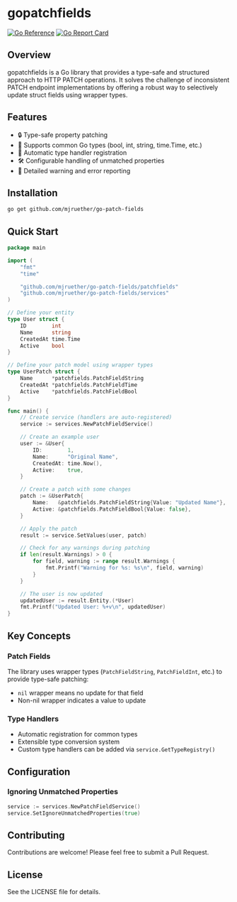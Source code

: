 # gopatchfields

[![Go Reference](https://pkg.go.dev/badge/github.com/mjruether/go-patch-fields.svg)](https://pkg.go.dev/github.com/mjruether/go-patch-fields)
[![Go Report Card](https://goreportcard.com/badge/github.com/mjruether/go-patch-fields)](https://goreportcard.com/report/github.com/mjruether/go-patch-fields)

## Overview

gopatchfields is a Go library that provides a type-safe and structured approach to HTTP PATCH operations. It solves the challenge of inconsistent PATCH endpoint implementations by offering a robust way to selectively update struct fields using wrapper types.

## Features

- 🔒 Type-safe property patching
- 🧩 Supports common Go types (bool, int, string, time.Time, etc.)
- 🚀 Automatic type handler registration
- 🛠 Configurable handling of unmatched properties
- 📝 Detailed warning and error reporting

## Installation

```bash
go get github.com/mjruether/go-patch-fields
```

## Quick Start

```go
package main

import (
    "fmt"
    "time"

    "github.com/mjruether/go-patch-fields/patchfields"
    "github.com/mjruether/go-patch-fields/services"
)

// Define your entity
type User struct {
    ID        int
    Name      string
    CreatedAt time.Time
    Active    bool
}

// Define your patch model using wrapper types
type UserPatch struct {
    Name      *patchfields.PatchFieldString
    CreatedAt *patchfields.PatchFieldTime
    Active    *patchfields.PatchFieldBool
}

func main() {
    // Create service (handlers are auto-registered)
    service := services.NewPatchFieldService()

    // Create an example user
    user := &User{
        ID:        1,
        Name:      "Original Name",
        CreatedAt: time.Now(),
        Active:    true,
    }

    // Create a patch with some changes
    patch := &UserPatch{
        Name:   &patchfields.PatchFieldString{Value: "Updated Name"},
        Active: &patchfields.PatchFieldBool{Value: false},
    }

    // Apply the patch
    result := service.SetValues(user, patch)

    // Check for any warnings during patching
    if len(result.Warnings) > 0 {
        for field, warning := range result.Warnings {
            fmt.Printf("Warning for %s: %s\n", field, warning)
        }
    }

    // The user is now updated
    updatedUser := result.Entity.(*User)
    fmt.Printf("Updated User: %+v\n", updatedUser)
}
```

## Key Concepts

### Patch Fields

The library uses wrapper types (`PatchFieldString`, `PatchFieldInt`, etc.) to provide type-safe patching:
- `nil` wrapper means no update for that field
- Non-nil wrapper indicates a value to update

### Type Handlers

- Automatic registration for common types
- Extensible type conversion system
- Custom type handlers can be added via `service.GetTypeRegistry()`

## Configuration

### Ignoring Unmatched Properties

```go
service := services.NewPatchFieldService()
service.SetIgnoreUnmatchedProperties(true)
```

## Contributing

Contributions are welcome! Please feel free to submit a Pull Request.

## License

See the LICENSE file for details.

